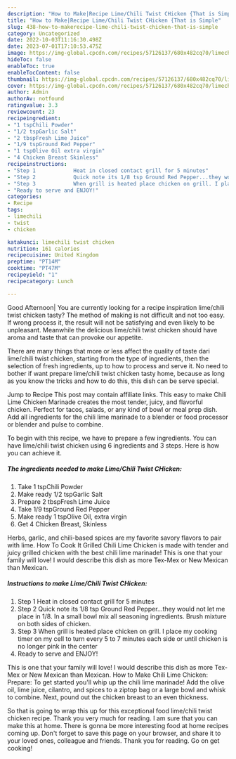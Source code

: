 ```yaml
---
description: "How to Make|Recipe Lime/Chili Twist CHicken {That is Simple"
title: "How to Make|Recipe Lime/Chili Twist CHicken {That is Simple"
slug: 438-how-to-makerecipe-lime-chili-twist-chicken-that-is-simple
category: Uncategorized
date: 2022-10-03T11:16:30.498Z
date: 2023-07-01T17:10:53.475Z
image: https://img-global.cpcdn.com/recipes/57126137/680x482cq70/limechili-twist-chicken-recipe-main-photo.jpg
hideToc: false
enableToc: true
enableTocContent: false
thumbnail: https://img-global.cpcdn.com/recipes/57126137/680x482cq70/limechili-twist-chicken-recipe-main-photo.jpg
cover: https://img-global.cpcdn.com/recipes/57126137/680x482cq70/limechili-twist-chicken-recipe-main-photo.jpg
author: Admin
authorAv: notfound
ratingvalue: 3.3
reviewcount: 23
recipeingredient:
- "1 tspChili Powder"
- "1/2 tspGarlic Salt"
- "2 tbspFresh Lime Juice"
- "1/9 tspGround Red Pepper"
- "1 tspOlive Oil extra virgin"
- "4 Chicken Breast Skinless"
recipeinstructions:
- "Step 1            Heat in closed contact grill for 5 minutes"
- "Step 2            Quick note its 1/8 tsp Ground Red Pepper...they would not let me place in 1/8. In a small bowl mix all seasoning ingredients. Brush mixture on both sides of chicken."
- "Step 3            When grill is heated place chicken on grill. I place my cooking timer on my cell to turn every 5 to 7 minutes each side or until chicken is no longer pink in the center"
- "Ready to serve and ENJOY!"
categories:
- Recipe
tags:
- limechili
- twist
- chicken

katakunci: limechili twist chicken 
nutrition: 161 calories
recipecuisine: United Kingdom
preptime: "PT14M"
cooktime: "PT47M"
recipeyield: "1"
recipecategory: Lunch

---
```



Good Afternoon| You are currently looking for a recipe inspiration lime/chili twist chicken tasty? The method of making is not difficult and not too easy. If wrong process it, the result will not be satisfying and even likely to be unpleasant. Meanwhile the delicious lime/chili twist chicken should have aroma and taste that can provoke our appetite.






There are many things that more or less affect the quality of taste dari lime/chili twist chicken, starting from the type of ingredients, then the selection of fresh ingredients, up to how to process and serve it. No need to bother if want prepare lime/chili twist chicken tasty home, because as long as you know the tricks and how to do this, this dish can be serve  special.


Jump to Recipe This post may contain affiliate links. This easy to make Chili Lime Chicken Marinade creates the most tender, juicy, and flavorful chicken. Perfect for tacos, salads, or any kind of bowl or meal prep dish. Add all ingredients for the chili lime marinade to a blender or food processor or blender and pulse to combine.


To begin with this recipe, we have to prepare a few ingredients. You can have lime/chili twist chicken using 6 ingredients and 3 steps. Here is how you can achieve it.

<!--inarticleads1-->

##### The ingredients needed to make Lime/Chili Twist CHicken:

1. Take 1 tspChili Powder
1. Make ready 1/2 tspGarlic Salt
1. Prepare 2 tbspFresh Lime Juice
1. Take 1/9 tspGround Red Pepper
1. Make ready 1 tspOlive Oil, extra virgin
1. Get 4 Chicken Breast, Skinless


Herbs, garlic, and chili-based spices are my favorite savory flavors to pair with lime. How To Cook It Grilled Chili Lime Chicken is made with tender and juicy grilled chicken with the best chili lime marinade! This is one that your family will love! I would describe this dish as more Tex-Mex or New Mexican than Mexican. 

<!--inarticleads2-->

##### Instructions to make Lime/Chili Twist CHicken:

1. Step 1            Heat in closed contact grill for 5 minutes
1. Step 2            Quick note its 1/8 tsp Ground Red Pepper...they would not let me place in 1/8. In a small bowl mix all seasoning ingredients. Brush mixture on both sides of chicken.
1. Step 3            When grill is heated place chicken on grill. I place my cooking timer on my cell to turn every 5 to 7 minutes each side or until chicken is no longer pink in the center
1. Ready to serve and ENJOY!

This is one that your family will love! I would describe this dish as more Tex-Mex or New Mexican than Mexican. How to Make Chili Lime Chicken: Prepare: To get started you&#39;ll whip up the chili lime marinade! Add the olive oil, lime juice, cilantro, and spices to a ziptop bag or a large bowl and whisk to combine. Next, pound out the chicken breast to an even thickness. 

So that is going to wrap this up for this exceptional food lime/chili twist chicken recipe. Thank you very much for reading. I am sure that you can make this at home. There is gonna be more interesting food at home recipes coming up. Don't forget to save this page on your browser, and share it to your loved ones, colleague and friends. Thank you for reading. Go on get cooking!
